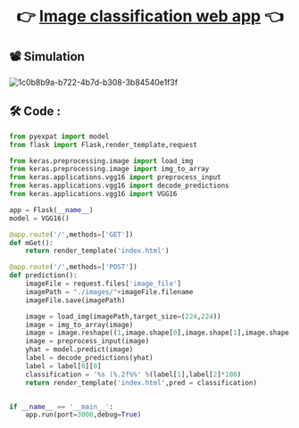 # 
<div align="center">
  <strong><h1>👉 <a href="https://github.com/YounesseELH/Image-classification-web-app">Image classification web app</a> 👈 </h1></strong>
</div>

## 📽️ Simulation 
![1c0b8b9a-b722-4b7d-b308-3b84540e1f3f](https://user-images.githubusercontent.com/96134357/167468879-c35b69f6-72e7-4f20-b375-9b35912d6731.gif)

## 🛠 Code : 

```python
from pyexpat import model
from flask import Flask,render_template,request

from keras.preprocessing.image import load_img 
from keras.preprocessing.image import img_to_array
from keras.applications.vgg16 import preprocess_input
from keras.applications.vgg16 import decode_predictions
from keras.applications.vgg16 import VGG16

app = Flask(__name__)
model = VGG16()

@app.route('/',methods=['GET'])
def mGet():
    return render_template('index.html')

@app.route('/',methods=['POST'])
def prediction():
    imageFile = request.files['image_file']
    imagePath = "./images/"+imageFile.filename
    imageFile.save(imagePath)

    image = load_img(imagePath,target_size=(224,224))
    image = img_to_array(image)
    image = image.reshape((1,image.shape[0],image.shape[1],image.shape[2]))
    image = preprocess_input(image)
    yhat = model.predict(image)
    label = decode_predictions(yhat)
    label = label[0][0]
    classification = '%s (%.2f%%' %(label[1],label[2]*100)
    return render_template('index.html',pred = classification)


if __name__ == '__main__':
    app.run(port=3000,debug=True)
```
